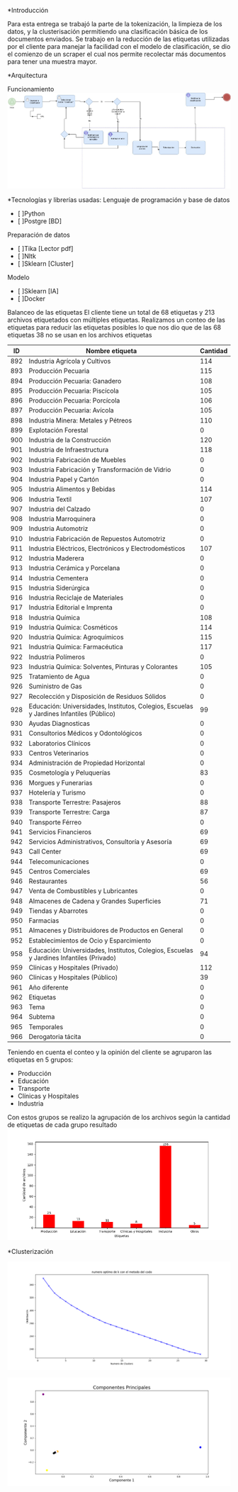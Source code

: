 *Introducción

Para esta entrega se trabajó la parte de la tokenización, la limpieza de los datos, y la clusterisación permitiendo una clasificación básica de los documentos enviados. Se trabajo en la reducción de las etiquetas utilizadas por el cliente para manejar la facilidad con el modelo de clasificación, se dio el comienzo de un scraper el cual nos permite recolectar más documentos para tener una muestra mayor.

*Arquitectura

Funcionamiento 
![Funcionamiento.jpg](https://github.com/eisazav/idp/blob/main/imagenes/Items.jpeg)

*Tecnologías y librerías usadas:
Lenguaje de programación y base de datos
- [ ]Python 
- [ ]Postgre [BD]
  
Preparación de datos
- [ ]Tika [Lector pdf]
- [ ]Nltk
- [ ]Sklearn [Cluster]
  
Modelo
- [ ]Sklearn [IA]
- [ ]Docker

Balanceo de las etiquetas
El cliente tiene un total de 68 etiquetas y 213 archivos etiquetados con múltiples etiquetas.
Realizamos un conteo de las etiquetas para reducir las etiquetas posibles lo que nos dio que de las 68 etiquetas 38 no se usan en los archivos etiquetas

|ID|Nombre etiqueta|Cantidad|
|--|--|--|
| 892 | Industria Agrícola y Cultivos|114|
| 893 | Producción Pecuaria|115|
| 894 | Producción Pecuaria: Ganadero|108|
| 895 | Producción Pecuaria: Piscícola|105|
| 896 | Producción Pecuaria: Porcícola|106|
| 897 | Producción Pecuaria: Avícola|105|
| 898 | Industria Minera: Metales y Pétreos|110|
| 899 | Explotación Forestal|0|
| 900 | Industria de la Construcción|120|
| 901 | Industria de Infraestructura|118|
| 902 | Industria Fabricación de Muebles|0|
| 903 | Industria Fabricación y Transformación de Vidrio|0|
| 904 | Industria Papel y Cartón|0|
| 905 | Industria Alimentos y Bebidas|114|
| 906 | Industria Textil|107|
| 907 | Industria del Calzado|0|
| 908 | Industria Marroquinera|0|
| 909 | Industria Automotriz|0|
| 910 | Industria Fabricación de Repuestos Automotriz|0|
| 911 | Industria Eléctricos, Electrónicos y Electrodomésticos|107|
| 912 | Industria Maderera|0|
| 913 | Industria Cerámica y Porcelana|0|
| 914 | Industria Cementera|0|
| 915 | Industria Siderúrgica|0|
| 916 | Industria Reciclaje de Materiales|0|
| 917 | Industria Editorial e Imprenta|0|
| 918 | Industria Química|108|
| 919 | Industria Química: Cosméticos|114|
| 920 | Industria Química: Agroquímicos|115|
| 921 | Industria Química: Farmacéutica|117|
| 922 | Industria Polímeros|0|
| 923 | Industria Química: Solventes, Pinturas y Colorantes|105|
| 925 | Tratamiento de Agua|0|
| 926 | Suministro de Gas|0|
| 927 | Recolección y Disposición de Residuos Sólidos|0|
| 928 | Educación: Universidades, Institutos, Colegios, Escuelas y Jardines Infantiles (Público)|99|
| 930 | Ayudas Diagnosticas|0|
| 931 | Consultorios Médicos y Odontológicos|0|
| 932 | Laboratorios Clínicos|0|
| 933 | Centros Veterinarios|0|
| 934 | Administración de Propiedad Horizontal|0|
| 935 | Cosmetología y Peluquerías|83|
| 936 | Morgues y Funerarias|0|
| 937 | Hotelería y Turismo|0|
| 938 | Transporte Terrestre: Pasajeros|88|
| 939 | Transporte Terrestre: Carga|87|
| 940 | Transporte Férreo|0|
| 941 | Servicios Financieros|69|
| 942 | Servicios Administrativos, Consultoría y Asesoría|69|
| 943 | Call Center|69|
| 944 | Telecomunicaciones|0|
| 945 | Centros Comerciales|69|
| 946 | Restaurantes|56|
| 947 | Venta de Combustibles y Lubricantes|0|
| 948 | Almacenes de Cadena y Grandes Superficies|71|
| 949 | Tiendas y Abarrotes|0|
| 950 | Farmacias|0|
| 951 | Almacenes y Distribuidores de Productos en General|0|
| 952 | Establecimientos de Ocio y  Esparcimiento|0|
| 958 | Educación: Universidades, Institutos, Colegios, Escuelas y Jardines Infantiles (Privado)|94|
| 959 | Clínicas y Hospitales (Privado)|112|
| 960 | Clínicas y Hospitales (Público)|39|
| 961 | Año diferente|0|
| 962 | Etiquetas|0|
| 963 | Tema|0|
| 964 | Subtema|0|
| 965 | Temporales|0|
| 966 | Derogatoria tácita|0|

Teniendo en cuenta el conteo y la opinión del cliente se agruparon las etiquetas en 5 grupos:

- Producción
- Educación
- Transporte
- Clínicas y Hospitales
- Industria

Con estos grupos se realizo la agrupación de los archivos según la cantidad de etiquetas de cada grupo
resultado
![Figure_1.png](https://github.com/eisazav/idp/blob/main/imagenes/Items2.png)

*Clusterización

![Coso4.png](https://github.com/eisazav/idp/blob/main/imagenes/Items3.png)

![Coso.png](https://github.com/eisazav/idp/blob/main/imagenes/Items4.png)
